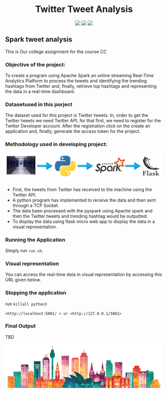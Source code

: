 
<h1 align="center">
  <b>Twitter Tweet Analysis<br></b>
</h1>
<p align="center">
  <img src="https://img.shields.io/badge/Library-Flask-red.svg?style=flat-square">
  <img src="https://img.shields.io/badge/Tool-ApacheSpark-yellow.svg?style=flat-square">
  <img src="https://img.shields.io/badge/Language-Python-purple.svg?style=flat-square">
</p>

## Spark tweet analysis
This is Our college assignment for the course CC

### Objective of the project:
To create a program using Apache Spark an online streaming Real-Time Analytics Platform to process the tweets and identifying the trending hashtags from Twitter and, finally, retrieve top hashtags and representing the data in a real-time dashboard.

### Datasetused in this porject
The dataset used for this project is Twitter tweets. In, order to get the Twitter tweets we need Twitter API, for that first, we need to register for the Twitter Developer account. After the registration click on the create an application and, finally, generate the access token for the project.<br>


### Methodology used in developing project:
<img src="/asset/methodology.png"/>

- First, the tweets from Twitter has received to the machine using the Twitter API.
- A python program has implemented to receive the data and then sent through a TCP Socket.
- The data been processed with the pyspark using Apache spark and then the Twitter tweets and trending hashtag would be outputted.
- To display the data using flask micro web app to display the data in a visual representation.

### Running the Application
Simply run ```run.sh```.

### Visual representation
You can access the real-time data in visual representation by accessing this URL given below.

### Stopping the application
run ```killall python3```

```
<http://localhost:5001/ > or <http://127.0.0.1/5001>
```

### Final Output
TBD

<img src="/asset/footer.png"/>